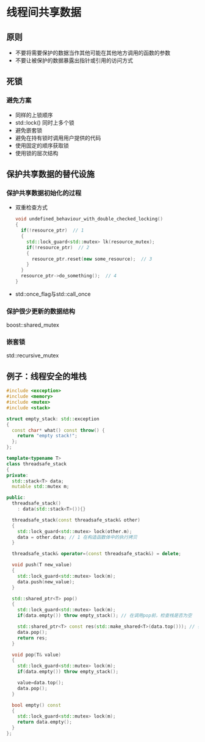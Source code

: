 # 线程间共享数据

## 原则

- 不要将需要保护的数据当作其他可能在其他地方调用的函数的参数
- 不要让被保护的数据暴露出指针或引用的访问方式

## 死锁

### 避免方案

- 同样的上锁顺序
- std::lock()
  同时上多个锁
- 避免嵌套锁
- 避免在持有锁时调用用户提供的代码
- 使用固定的顺序获取锁
- 使用锁的层次结构

## 保护共享数据的替代设施

### 保护共享数据初始化的过程

- 双重检查方式
  
  ```cpp
  void undefined_behaviour_with_double_checked_locking()
  {
    if(!resource_ptr)  // 1
    {
      std::lock_guard<std::mutex> lk(resource_mutex);
      if(!resource_ptr)  // 2
      {
        resource_ptr.reset(new some_resource);  // 3
      }
    }
    resource_ptr->do_something();  // 4
  }
  ```

- std::once_flag与std::call_once

### 保护很少更新的数据结构

boost::shared_mutex

### 嵌套锁

std::recursive_mutex

## 例子：线程安全的堆栈

```cpp
#include <exception>
#include <memory>
#include <mutex>
#include <stack>

struct empty_stack: std::exception
{
  const char* what() const throw() {
    return "empty stack!";
  };
};

template<typename T>
class threadsafe_stack
{
private:
  std::stack<T> data;
  mutable std::mutex m;

public:
  threadsafe_stack()
    : data(std::stack<T>()){}

  threadsafe_stack(const threadsafe_stack& other)
  {
    std::lock_guard<std::mutex> lock(other.m);
    data = other.data; // 1 在构造函数体中的执行拷贝
  }

  threadsafe_stack& operator=(const threadsafe_stack&) = delete;

  void push(T new_value)
  {
    std::lock_guard<std::mutex> lock(m);
    data.push(new_value);
  }

  std::shared_ptr<T> pop()
  {
    std::lock_guard<std::mutex> lock(m);
    if(data.empty()) throw empty_stack(); // 在调用pop前，检查栈是否为空

    std::shared_ptr<T> const res(std::make_shared<T>(data.top())); // 在修改堆栈前，分配出返回值
    data.pop();
    return res;
  }

  void pop(T& value)
  {
    std::lock_guard<std::mutex> lock(m);
    if(data.empty()) throw empty_stack();

    value=data.top();
    data.pop();
  }

  bool empty() const
  {
    std::lock_guard<std::mutex> lock(m);
    return data.empty();
  }
};
```

